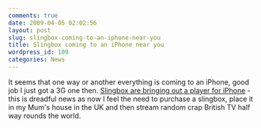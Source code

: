 ```yaml
---
comments: true
date: 2009-04-05 02:02:56
layout: post
slug: slingbox-coming-to-an-iphone-near-you
title: Slingbox coming to an iPhone near you
wordpress_id: 109
categories: News
---
```


It seems that one way or another everything is coming to an iPhone, good job I just got a 3G one then. [Slingbox are bringing out a player for iPhone](http://www.engadget.com/2009/04/02/older-slingboxes-wont-work-with-slingplayer-for-iphone/) - this is dreadful news as now I feel the need to purchase a slingbox, place it in my Mum's house in the UK and then stream random crap British TV half way rounds the world.
